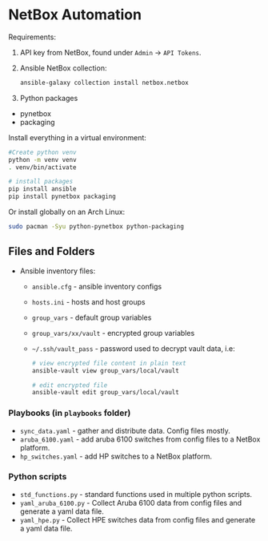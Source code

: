 # NetBox Automation

Requirements:

1. API key from NetBox, found under `Admin` -> `API Tokens`.
2. Ansible NetBox collection:

    ```bash
    ansible-galaxy collection install netbox.netbox
    ```

3. Python packages

- pynetbox
- packaging

Install everything in a virtual environment:

```bash
#Create python venv
python -m venv venv
. venv/bin/activate

# install packages
pip install ansible
pip install pynetbox packaging
```

Or install globally on an Arch Linux:

```bash
sudo pacman -Syu python-pynetbox python-packaging
```

## Files and Folders

- Ansible inventory files:
  - `ansible.cfg` - ansible inventory configs
  - `hosts.ini` - hosts and host groups
  - `group_vars` - default group variables
  - `group_vars/xx/vault` - encrypted group variables
  - `~/.ssh/vault_pass` - password used to decrypt vault data, i.e:

    ```bash
    # view encrypted file content in plain text
    ansible-vault view group_vars/local/vault 

    # edit encrypted file
    ansible-vault edit group_vars/local/vault 
    ```

### Playbooks (in `playbooks` folder)

- `sync_data.yaml` - gather and distribute data. Config files mostly.
- `aruba_6100.yaml` - add aruba 6100 switches from config files to a NetBox platform.
- `hp_switches.yaml` - add HP switches to a NetBox platform.

### Python scripts

- `std_functions.py` - standard functions used in multiple python scripts.
- `yaml_aruba_6100.py` - Collect Aruba 6100 data from config files and generate a yaml data file.
- `yaml_hpe.py` - Collect HPE switches data from config files and generate a yaml data file.
